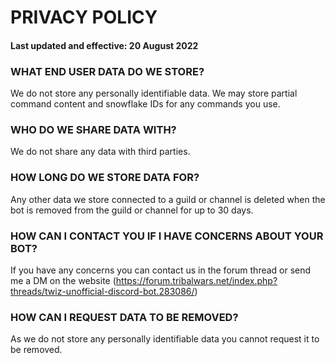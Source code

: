 # PRIVACY POLICY
#### Last updated and effective: 20 August 2022

### WHAT END USER DATA DO WE STORE?

We do not store any personally identifiable data.
We may store partial command content and snowflake IDs for any commands you use.

### WHO DO WE SHARE DATA WITH?

We do not share any data with third parties.

### HOW LONG DO WE STORE DATA FOR?

Any other data we store connected to a guild or channel is deleted when the bot is removed from the guild or channel for up to 30 days.

### HOW CAN I CONTACT YOU IF I HAVE CONCERNS ABOUT YOUR BOT?

If you have any concerns you can contact us in the forum thread or send me a DM on the website (https://forum.tribalwars.net/index.php?threads/twiz-unofficial-discord-bot.283086/)

### HOW CAN I REQUEST DATA TO BE REMOVED?

As we do not store any personally identifiable data you cannot request it to be removed.
